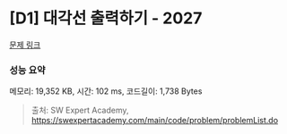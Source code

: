 # [D1] 대각선 출력하기 - 2027 

[문제 링크](https://swexpertacademy.com/main/code/problem/problemDetail.do?contestProbId=AV5QFuZ6As0DFAUq) 

### 성능 요약

메모리: 19,352 KB, 시간: 102 ms, 코드길이: 1,738 Bytes



> 출처: SW Expert Academy, https://swexpertacademy.com/main/code/problem/problemList.do